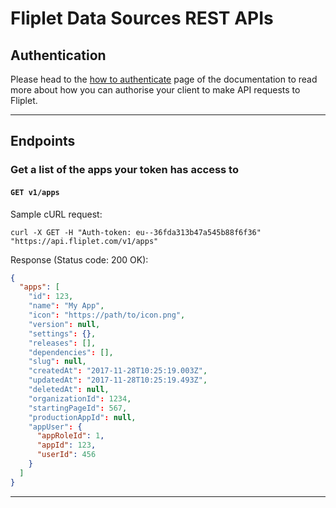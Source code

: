 # Fliplet Data Sources REST APIs

## Authentication

Please head to the [how to authenticate](authenticate.md) page of the documentation to read more about how you can authorise your client to make API requests to Fliplet.

---

## Endpoints

### Get a list of the apps your token has access to

#### `GET v1/apps`

Sample cURL request:

```
curl -X GET -H "Auth-token: eu--36fda313b47a545b88f6f36" "https://api.fliplet.com/v1/apps"
```

Response  (Status code: 200 OK):

```json
{
  "apps": [
    "id": 123,
    "name": "My App",
    "icon": "https://path/to/icon.png",
    "version": null,
    "settings": {},
    "releases": [],
    "dependencies": [],
    "slug": null,
    "createdAt": "2017-11-28T10:25:19.003Z",
    "updatedAt": "2017-11-28T10:25:19.493Z",
    "deletedAt": null,
    "organizationId": 1234,
    "startingPageId": 567,
    "productionAppId": null,
    "appUser": {
      "appRoleId": 1,
      "appId": 123,
      "userId": 456
    }
  ]
}
```

---